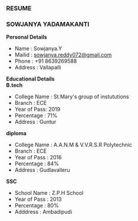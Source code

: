 ### RESUME <br>
### SOWJANYA YADAMAKANTI <br> 
**Personal Details** <br>
 - Name : Sowjanya.Y
 - Mailid : sowjanya.reddy072@gmail.com <br>
 - Phone : +91 8639269588 <br>
 - Address : Vallapalli <br>

**Educational Details** <br>
**B.tech** <br>
  - College Name : St.Mary's group of instututions <br>
  - Branch : ECE <br>
  - Year of Pass: 2019
  - Percentage : 71% <br>
  - Address : Guntur <br>
 
 **diploma**
  - College Name : A.A.N.M & V.V.R.S.R Polytechnic <br>
  - Branch : ECE <br>
  - Year of Pass : 2016
  - Percentage : 84% <br>
  - Address : Gudlavalleru <br>
  
  **SSC**
  - School Name : Z.P.H School
  - Year of Pass : 2013
  - Percentage : 80%
  - Adddress : Ambadipudi
  
  
    
    
